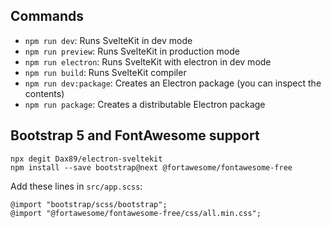 ## Commands
- `npm run dev`: Runs SvelteKit in dev mode
- `npm run preview`: Runs SvelteKit in production mode
- `npm run electron`: Runs SvelteKit with electron in dev mode
- `npm run build`: Runs SvelteKit compiler
- `npm run dev:package`: Creates an Electron package (you can inspect the contents)
- `npm run package`: Creates a distributable Electron package

## Bootstrap 5 and FontAwesome support
```
npx degit Dax89/electron-sveltekit
npm install --save bootstrap@next @fortawesome/fontawesome-free
```

Add these lines in `src/app.scss`:

```
@import "bootstrap/scss/bootstrap";
@import "@fortawesome/fontawesome-free/css/all.min.css";
```